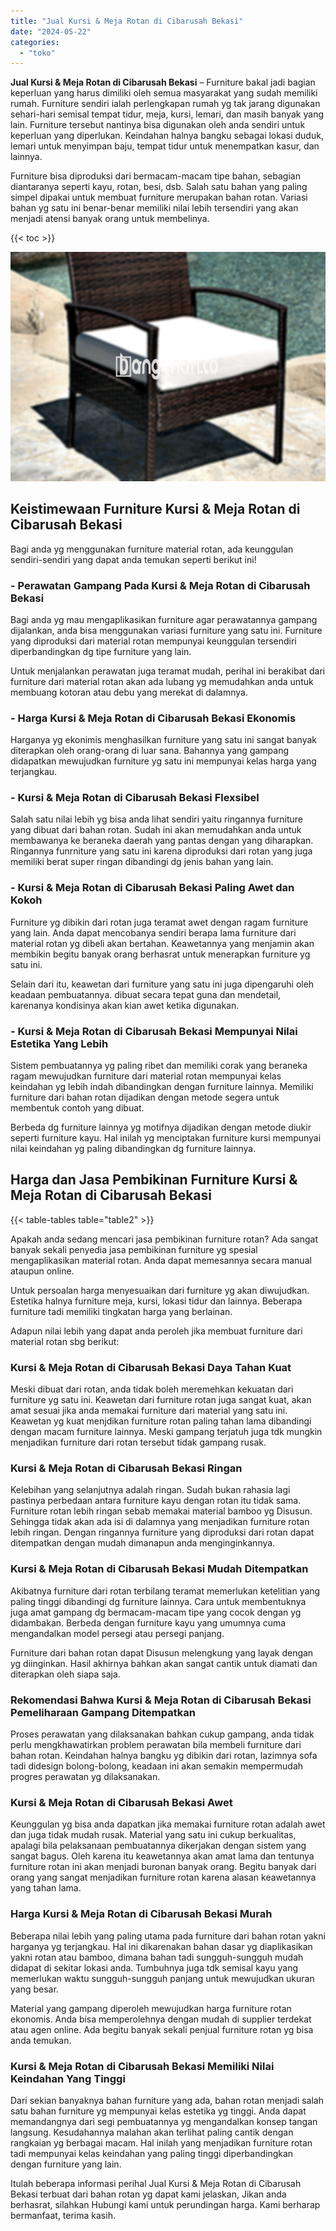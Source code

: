 ```yaml
---
title: "Jual Kursi & Meja Rotan di Cibarusah Bekasi"
date: "2024-05-22"
categories: 
  - "toko"
---
```


**Jual Kursi & Meja Rotan di Cibarusah Bekasi** – Furniture bakal jadi bagian keperluan yang harus dimiliki oleh semua masyarakat yang sudah memiliki rumah. Furniture sendiri ialah perlengkapan rumah yg tak jarang digunakan sehari-hari semisal tempat tidur, meja, kursi, lemari, dan masih banyak yang lain. Furniture tersebut nantinya bisa digunakan oleh anda sendiri untuk keperluan yang diperlukan. Keindahan halnya bangku sebagai lokasi duduk, lemari untuk menyimpan baju, tempat tidur untuk menempatkan kasur, dan lainnya.

Furniture bisa diproduksi dari bermacam-macam tipe bahan, sebagian diantaranya seperti kayu, rotan, besi, dsb. Salah satu bahan yang paling simpel dipakai untuk membuat furniture merupakan bahan rotan. Variasi bahan yg satu ini benar-benar memiliki nilai lebih tersendiri yang akan menjadi atensi banyak orang untuk membelinya.

{{< toc >}}

![Jual Kursi & Meja Rotan di Cibarusah Bekasi](/images/kursi-meja-rotan-murah03.png)

## Keistimewaan Furniture Kursi & Meja Rotan di Cibarusah Bekasi

Bagi anda yg menggunakan furniture material rotan, ada keunggulan sendiri-sendiri yang dapat anda temukan seperti berikut ini!

### \- Perawatan Gampang Pada Kursi & Meja Rotan di Cibarusah Bekasi

Bagi anda yg mau mengaplikasikan furniture agar perawatannya gampang dijalankan, anda bisa menggunakan variasi furniture yang satu ini. Furniture yang diproduksi dari material rotan mempunyai keunggulan tersendiri diperbandingkan dg tipe furniture yang lain.

Untuk menjalankan perawatan juga teramat mudah, perihal ini berakibat dari furniture dari material rotan akan ada lubang yg memudahkan anda untuk membuang kotoran atau debu yang merekat di dalamnya.

### \- Harga Kursi & Meja Rotan di Cibarusah Bekasi Ekonomis

Harganya yg ekonimis menghasilkan furniture yang satu ini sangat banyak diterapkan oleh orang-orang di luar sana. Bahannya yang gampang didapatkan mewujudkan furniture yg satu ini mempunyai kelas harga yang terjangkau.

### \- Kursi & Meja Rotan di Cibarusah Bekasi Flexsibel

Salah satu nilai lebih yg bisa anda lihat sendiri yaitu ringannya furniture yang dibuat dari bahan rotan. Sudah ini akan memudahkan anda untuk membawanya ke beraneka daerah yang pantas dengan yang diharapkan. Ringannya funrniture yang satu ini karena diproduksi dari rotan yang juga memiliki berat super ringan dibandingi dg jenis bahan yang lain.

### \- Kursi & Meja Rotan di Cibarusah Bekasi Paling Awet dan Kokoh

Furniture yg dibikin dari rotan juga teramat awet dengan ragam furniture yang lain. Anda dapat mencobanya sendiri berapa lama furniture dari material rotan yg dibeli akan bertahan. Keawetannya yang menjamin akan membikin begitu banyak orang berhasrat untuk menerapkan furniture yg satu ini.

Selain dari itu, keawetan dari furniture yang satu ini juga dipengaruhi oleh keadaan pembuatannya. dibuat secara tepat guna dan mendetail, karenanya kondisinya akan kian awet ketika digunakan.

### \- Kursi & Meja Rotan di Cibarusah Bekasi Mempunyai Nilai Estetika Yang Lebih

Sistem pembuatannya yg paling ribet dan memiliki corak yang beraneka ragam mewujudkan furniture dari material rotan mempunyai kelas keindahan yg lebih indah dibandingkan dengan furniture lainnya. Memiliki furniture dari bahan rotan dijadikan dengan metode segera untuk membentuk contoh yang dibuat.

Berbeda dg furniture lainnya yg motifnya dijadikan dengan metode diukir seperti furniture kayu. Hal inilah yg menciptakan furniture kursi mempunyai nilai keindahan yg paling dibandingkan dg furniture lainnya.

## Harga dan Jasa Pembikinan Furniture Kursi & Meja Rotan di Cibarusah Bekasi

{{< table-tables table="table2" >}}

Apakah anda sedang mencari jasa pembikinan furniture rotan? Ada sangat banyak sekali penyedia jasa pembikinan furniture yg spesial mengaplikasikan material rotan. Anda dapat memesannya secara manual ataupun online.

Untuk persoalan harga menyesuaikan dari furniture yg akan diwujudkan. Estetika halnya furniture meja, kursi, lokasi tidur dan lainnya. Beberapa furniture tadi memiliki tingkatan harga yang berlainan.

Adapun nilai lebih yang dapat anda peroleh jika membuat furniture dari material rotan sbg berikut:

### Kursi & Meja Rotan di Cibarusah Bekasi Daya Tahan Kuat

Meski dibuat dari rotan, anda tidak boleh meremehkan kekuatan dari furniture yg satu ini. Keawetan dari furniture rotan juga sangat kuat, akan amat sesuai jika anda memakai furniture dari material yang satu ini. Keawetan yg kuat menjdikan furniture rotan paling tahan lama dibandingi dengan macam furniture lainnya. Meski gampang terjatuh juga tdk mungkin menjadikan furniture dari rotan tersebut tidak gampang rusak.

### Kursi & Meja Rotan di Cibarusah Bekasi Ringan

Kelebihan yang selanjutnya adalah ringan. Sudah bukan rahasia lagi pastinya perbedaan antara furniture kayu dengan rotan itu tidak sama. Furniture rotan lebih ringan sebab memakai material bamboo yg Disusun. Sehingga tidak akan ada isi di dalamnya yang menjadikan furniture rotan lebih ringan. Dengan ringannya furniture yang diproduksi dari rotan dapat ditempatkan dengan mudah dimanapun anda menginginkannya.

### Kursi & Meja Rotan di Cibarusah Bekasi Mudah Ditempatkan

Akibatnya furniture dari rotan terbilang teramat memerlukan ketelitian yang paling tinggi dibandingi dg furniture lainnya. Cara untuk membentuknya juga amat gampang dg bermacam-macam tipe yang cocok dengan yg didambakan. Berbeda dengan furniture kayu yang umumnya cuma mengandalkan model persegi atau persegi panjang.

Furniture dari bahan rotan dapat Disusun melengkung yang layak dengan yg diinginkan. Hasil akhirnya bahkan akan sangat cantik untuk diamati dan diterapkan oleh siapa saja.

### Rekomendasi Bahwa Kursi & Meja Rotan di Cibarusah Bekasi Pemeliharaan Gampang Ditempatkan

Proses perawatan yang dilaksanakan bahkan cukup gampang, anda tidak perlu mengkhawatirkan problem perawatan bila membeli furniture dari bahan rotan. Keindahan halnya bangku yg dibikin dari rotan, lazimnya sofa tadi didesign bolong-bolong, keadaan ini akan semakin mempermudah progres perawatan yg dilaksanakan.

### Kursi & Meja Rotan di Cibarusah Bekasi Awet

Keunggulan yg bisa anda dapatkan jika memakai furniture rotan adalah awet dan juga tidak mudah rusak. Material yang satu ini cukup berkualitas, apalagi bila pelaksanaan pembuatannya dikerjakan dengan sistem yang sangat bagus. Oleh karena itu keawetannya akan amat lama dan tentunya furniture rotan ini akan menjadi buronan banyak orang. Begitu banyak dari orang yang sangat menjadikan furniture rotan karena alasan keawetannya yang tahan lama.

### Harga Kursi & Meja Rotan di Cibarusah Bekasi Murah

Beberapa nilai lebih yang paling utama pada furniture dari bahan rotan yakni harganya yg terjangkau. Hal ini dikarenakan bahan dasar yg diaplikasikan yakni rotan atau bamboo, dimana bahan tadi sungguh-sungguh mudah didapat di sekitar lokasi anda. Tumbuhnya juga tdk semisal kayu yang memerlukan waktu sungguh-sungguh panjang untuk mewujudkan ukuran yang besar.

Material yang gampang diperoleh mewujudkan harga furniture rotan ekonomis. Anda bisa memperolehnya dengan mudah di supplier terdekat atau agen online. Ada begitu banyak sekali penjual furniture rotan yg bisa anda temukan.

### Kursi & Meja Rotan di Cibarusah Bekasi Memiliki Nilai Keindahan Yang Tinggi

Dari sekian banyaknya bahan furniture yang ada, bahan rotan menjadi salah satu bahan furniture yg mempunyai kelas estetika yg tinggi. Anda dapat memandangnya dari segi pembuatannya yg mengandalkan konsep tangan langsung. Kesudahannya malahan akan terlihat paling cantik dengan rangkaian yg berbagai macam. Hal inilah yang menjadikan furniture rotan tadi mempunyai kelas keindahan yang paling tinggi diperbandingkan dengan furniture yang lain.

Itulah beberapa informasi perihal Jual Kursi & Meja Rotan di Cibarusah Bekasi terbuat dari bahan rotan yg dapat kami jelaskan, Jikan anda berhasrat, silahkan Hubungi kami untuk perundingan harga. Kami berharap bermanfaat, terima kasih.
